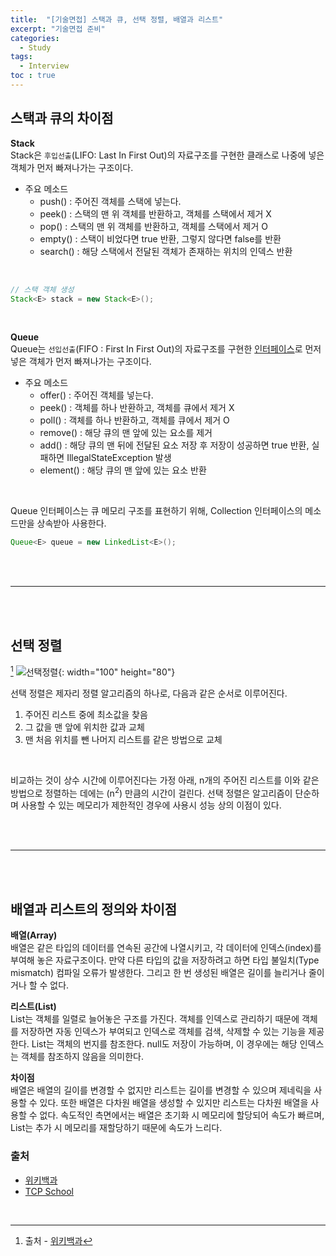 ```yaml
---
title:  "[기술면접] 스택과 큐, 선택 정렬, 배열과 리스트"
excerpt: "기술면접 준비"
categories: 
  - Study
tags: 
  - Interview
toc : true
---
```



## 스택과 큐의 차이점

**Stack** <br>
Stack은 `후입선출`(LIFO: Last In First Out)의 자료구조를 구현한 클래스로 나중에 넣은 객체가 먼저 빠져나가는 구조이다. 

- 주요 메소드
    - push() : 주어진 객체를 스택에 넣는다.
    - peek() : 스택의 맨 위 객체를 반환하고, 객체를 스택에서 제거 X
    - pop() : 스택의 맨 위 객체를 반환하고, 객체를 스택에서 제거 O
    - empty() : 스택이 비었다면 true 반환, 그렇지 않다면 false를 반환
    - search() : 해당 스택에서 전달된 객체가 존재하는 위치의 인덱스 반환
<br>

```java
// 스택 객체 생성
Stack<E> stack = new Stack<E>();
```

<br>

**Queue** <br>
Queue는 `선입선출`(FIFO : First In First Out)의 자료구조를 구현한 <u>인터페이스</u>로 먼저 넣은 객체가 먼저 빠져나가는 구조이다.

- 주요 메소드
    - offer() : 주어진 객체를 넣는다.
    - peek() : 객체를 하나 반환하고, 객체를 큐에서 제거 X
    - poll() : 객체를 하나 반환하고, 객체를 큐에서 제거 O
    - remove() : 해당 큐의 맨 앞에 있는 요소를 제거
    - add() : 해당 큐의 맨 뒤에 전달된 요소 저장 후 저장이 성공하면 true 반환, 실패하면 IllegalStateException 발생
    - element() : 해당 큐의 맨 앞에 있는 요소 반환

<br>

Queue 인터페이스는 큐 메모리 구조를 표현하기 위해, Collection 인터페이스의 메소드만을 상속받아 사용한다.


```java
Queue<E> queue = new LinkedList<E>();
```

<br><br>

-------------

<br><br>

## 선택 정렬
[^w1]
![선택정렬](https://upload.wikimedia.org/wikipedia/commons/9/94/Selection-Sort-Animation.gif){: width="100" height="80"} 

선택 정렬은 제자리 정렬 알고리즘의 하나로, 다음과 같은 순서로 이루어진다.
1. 주어진 리스트 중에 최소값을 찾음
2. 그 값을 맨 앞에 위치한 값과 교체
3. 맨 처음 위치를 뺀 나머지 리스트를 같은 방법으로 교체
<br>

비교하는 것이 상수 시간에 이루어진다는 가정 아래, n개의 주어진 리스트를 이와 같은 방법으로 정렬하는 데에는 (n<sup>2</sup>) 만큼의 시간이 걸린다. 선택 정렬은 알고리즘이 단순하며 사용할 수 있는 메모리가 제한적인 경우에 사용시 성능 상의 이점이 있다.



<br><br>

-------------

<br><br>

## 배열과 리스트의 정의와 차이점

**배열(Array)** <br>
배열은 같은 타입의 데이터를 연속된 공간에 나열시키고, 각 데이터에 인덱스(index)를 부여해 놓은 자료구조이다. 만약 다른 타입의 값을 저장하려고 하면 타입 불일치(Type mismatch) 컴파일 오류가 발생한다. 그리고 한 번 생성된 배열은 길이를 늘리거나 줄이거나 할 수 없다.
<br>

**리스트(List)** <br>
List는 객체를 일렬로 늘어놓은 구조를 가진다. 객체를 인덱스로 관리하기 때문에 객체를 저장하면 자동 인덱스가 부여되고 인덱스로 객체를 검색, 삭제할 수 있는 기능을 제공한다. List는 객체의 번지를 참조한다. null도 저장이 가능하며, 이 경우에는 해당 인덱스는 객체를 참조하지 않음을 의미한다.
<br>

**차이점** <br>
배열은 배열의 길이를 변경할 수 없지만 리스트는 길이를 변경할 수 있으며 제네릭을 사용할 수 있다. 또한 배열은 다차원 배열을 생성할 수 있지만 리스트는 다차원 배열을 사용할 수 없다. 속도적인 측면에서는 배열은 초기화 시 메모리에  할당되어 속도가 빠르며, List는 추가 시 메모리를 재할당하기 때문에 속도가 느리다.

### 출처

- [위키백과](https://ko.wikipedia.org/wiki/%EC%8A%A4%ED%83%9D)
- [TCP School](http://www.tcpschool.com/java/java_collectionFramework_stackQueue)

<br>

[^w1]: 출처 - [위키백과](https://ko.wikipedia.org/wiki/%EC%84%A0%ED%83%9D_%EC%A0%95%EB%A0%AC)